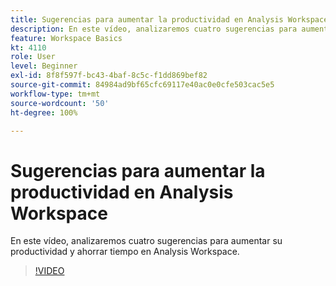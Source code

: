 ```yaml
---
title: Sugerencias para aumentar la productividad en Analysis Workspace
description: En este vídeo, analizaremos cuatro sugerencias para aumentar su productividad y ahorrar tiempo en Analysis Workspace.
feature: Workspace Basics
kt: 4110
role: User
level: Beginner
exl-id: 8f8f597f-bc43-4baf-8c5c-f1dd869bef82
source-git-commit: 84984ad9bf65cfc69117e40ac0e0cfe503cac5e5
workflow-type: tm+mt
source-wordcount: '50'
ht-degree: 100%

---
```


# Sugerencias para aumentar la productividad en Analysis Workspace

En este vídeo, analizaremos cuatro sugerencias para aumentar su productividad y ahorrar tiempo en Analysis Workspace.

>[!VIDEO](https://video.tv.adobe.com/v/33820/?quality=12&learn=on&captions=spa)
